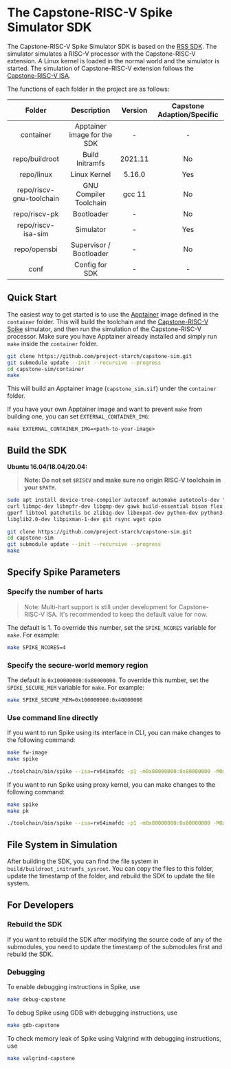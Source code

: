 # The Capstone-RISC-V Spike Simulator SDK

The Capstone-RISC-V Spike Simulator SDK is based on the [RSS SDK](https://github.com/riscv-zju/riscv-rss-sdk).
The simulator simulates a RISC-V processor with the Capstone-RISC-V extension.
A Linux kernel is loaded in the normal world and the simulator is started.
The simulation of Capstone-RISC-V extension follows the [Capstone-RISC-V ISA](https://capstone.kisp-lab.org/specs/).

The functions of each folder in the project are as follows:

| Folder | Description | Version | Capstone Adaption/Specific |
| :----: | :---------: | :-----: | :-----------------: |
|  container  |  Apptainer image for the SDK  |  -  |  -  |
|  repo/buildroot  |  Build Initramfs  |  2021.11  |  No  |
|  repo/linux  |  Linux Kernel  |  5.16.0  |  Yes  |
|  repo/riscv-gnu-toolchain  |  GNU Compiler Toolchain  |  gcc 11  |  No  |
|  repo/riscv-pk  |  Bootloader  |  -  |  No  |
|  repo/riscv-isa-sim  |  Simulator  |  -  |  Yes  |
|  repo/opensbi  |  Supervisor / Bootloader  |  -  |  No  |
|  conf  |  Config for SDK  |  -  |  -  |

## Quick Start

The easiest way to get started is to use the [Apptainer](https://apptainer.org/) image defined in the `container` folder.
This will build the toolchain and the [Capstone-RISC-V Spike](https://github.com/project-starch/capstone-spike) simulator,
and then run the simulation of the Capstone-RISC-V processor.
Make sure you have Apptainer already installed and simply run `make` inside the `container` folder.

```bash
git clone https://github.com/project-starch/capstone-sim.git
git submodule update --init --recursive --progress
cd capstone-sim/container
make
```

This will build an Apptainer image (`capstone_sim.sif`) under the `container` folder.

If you have your own Apptainer image and want to prevent `make` from building one, you can set `EXTERNAL_CONTAINER_IMG`:

```
make EXTERNAL_CONTAINER_IMG=<path-to-your-image>
```

## Build the SDK

**Ubuntu 16.04/18.04/20.04:**

> **Note: Do not set `$RISCV` and make sure no origin RISC-V toolchain in your `$PATH`.**

```bash
sudo apt install device-tree-compiler autoconf automake autotools-dev \
curl libmpc-dev libmpfr-dev libgmp-dev gawk build-essential bison flex texinfo \
gperf libtool patchutils bc zlib1g-dev libexpat-dev python-dev python3-dev unzip \
libglib2.0-dev libpixman-1-dev git rsync wget cpio
```

```bash
git clone https://github.com/project-starch/capstone-sim.git
cd capstone-sim
git submodule update --init --recursive --progress
make
```

## Specify Spike Parameters

### Specify the number of harts

> Note: Multi-hart support is still under development for Capstone-RISC-V ISA. It's recommended to keep the default value for now.

The default is 1. To override this number, set the `SPIKE_NCORES` variable for `make`.
For example:

```bash
make SPIKE_NCORES=4
```

### Specify the secure-world memory region

The default is `0x100000000:0x80000000`. To override this number,
set the `SPIKE_SECURE_MEM` variable for `make`.
For example:

```bash
make SPIKE_SECURE_MEM=0x100000000:0x40000000
```

### Use command line directly

If you want to run Spike using its interface in CLI, you can make changes to the following command:

```bash
make fw-image
make spike
```

```bash
./toolchain/bin/spike --isa=rv64imafdc -p1 -m0x80000000:0x80000000 -M0x100000000:0x80000000 --kernel ./build/linux/arch/riscv/boot/Image ./build/opensbi/platform/generic/firmware/fw_jump.elf
```

If you want to run Spike using proxy kernel, you can make changes to the following command:

```bash
make spike
make pk
```

```bash
./toolchain/bin/spike --isa=rv64imafdc -p1 -m0x80000000:0x80000000 -M0x100000000:0x80000000 ./build/riscv-pk/pk [path-to-your-program]
```

## File System in Simulation

After building the SDK, you can find the file system in `build/buildroot_initramfs_sysroot`.
You can copy the files to this folder, update the timestamp of the folder,
and rebuild the SDK to update the file system.

## For Developers

### Rebuild the SDK

If you want to rebuild the SDK after modifying the source code of any of the submodules,
you need to update the timestamp of the submodules first and rebuild the SDK.

### Debugging

To enable debugging instructions in Spike, use

```bash
make debug-capstone
```

To debug Spike using GDB with debugging instructions, use 

```bash
make gdb-capstone
```

To check memory leak of Spike using Valgrind with debugging instructions, use 

```bash
make valgrind-capstone
```
